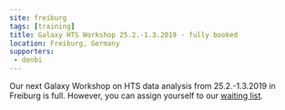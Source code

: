 ```yaml
---
site: freiburg
tags: [training]
title: Galaxy HTS Workshop 25.2.-1.3.2019 - fully booked
location: Freiburg, Germany
supporters:
 - denbi
---
```


Our next Galaxy Workshop on HTS data analysis from 25.2.-1.3.2019 in Freiburg is full.
However, you can assign yourself to our [waiting list](https://goo.gl/forms/gDJuKXf3kl7GAndD3).
